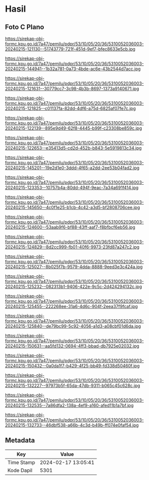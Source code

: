 # Hasil

## Foto C Plano

https://sirekap-obj-formc.kpu.go.id/7a47/pemilu/pdpr/53/10/05/20/36/5310052036003-20240215-121130--51743779-721f-451d-9ef7-bfec8633e5cb.jpg

https://sirekap-obj-formc.kpu.go.id/7a47/pemilu/pdpr/53/10/05/20/36/5310052036003-20240215-144941--1b32a781-0a73-4bde-ac6e-43b2544d7acc.jpg

https://sirekap-obj-formc.kpu.go.id/7a47/pemilu/pdpr/53/10/05/20/36/5310052036003-20240215-121631--30779cc7-3c98-4b3b-8697-1373a9140671.jpg

https://sirekap-obj-formc.kpu.go.id/7a47/pemilu/pdpr/53/10/05/20/36/5310052036003-20240215-121825--c01137fa-82dd-4df6-a75d-6825af07fe7c.jpg

https://sirekap-obj-formc.kpu.go.id/7a47/pemilu/pdpr/53/10/05/20/36/5310052036003-20240215-122139--895e9d49-62f8-4445-b99f-c23308be859c.jpg

https://sirekap-obj-formc.kpu.go.id/7a47/pemilu/pdpr/53/10/05/20/36/5310052036003-20240215-122653--e35413d5-cd2d-452b-b843-5e5919813c34.jpg

https://sirekap-obj-formc.kpu.go.id/7a47/pemilu/pdpr/53/10/05/20/36/5310052036003-20240215-145201--19e2d1e0-3ddd-4f65-a2dd-2ee53b04fad2.jpg

https://sirekap-obj-formc.kpu.go.id/7a47/pemilu/pdpr/53/10/05/20/36/5310052036003-20240215-123353--10757b4a-80dd-494f-9eac-7a34a691f414.jpg

https://sirekap-obj-formc.kpu.go.id/7a47/pemilu/pdpr/53/10/05/20/36/5310052036003-20240215-145650--4c0f1e25-b1cb-4c42-a3d5-bf2808706cee.jpg

https://sirekap-obj-formc.kpu.go.id/7a47/pemilu/pdpr/53/10/05/20/36/5310052036003-20240215-124600--53aab9f6-bf88-43ff-aaf7-f8bfbcf6eb56.jpg

https://sirekap-obj-formc.kpu.go.id/7a47/pemilu/pdpr/53/10/05/20/36/5310052036003-20240215-124829--8d2cc999-fb01-40f6-9973-23fd87a247c2.jpg

https://sirekap-obj-formc.kpu.go.id/7a47/pemilu/pdpr/53/10/05/20/36/5310052036003-20240215-125027--8b025f7b-9579-4dda-8888-9eed3e3c424a.jpg

https://sirekap-obj-formc.kpu.go.id/7a47/pemilu/pdpr/53/10/05/20/36/5310052036003-20240215-125232--082313b1-9406-422e-9c5c-2d424294132c.jpg

https://sirekap-obj-formc.kpu.go.id/7a47/pemilu/pdpr/53/10/05/20/36/5310052036003-20240215-125455--222268ee-31a6-4d6c-904f-2eea37f9fcaf.jpg

https://sirekap-obj-formc.kpu.go.id/7a47/pemilu/pdpr/53/10/05/20/36/5310052036003-20240215-125840--de79bc99-5c92-4056-a1d3-a08cbf01d6da.jpg

https://sirekap-obj-formc.kpu.go.id/7a47/pemilu/pdpr/53/10/05/20/36/5310052036003-20240215-150631--aa5fd132-0694-4ff3-bbad-db7925e02032.jpg

https://sirekap-obj-formc.kpu.go.id/7a47/pemilu/pdpr/53/10/05/20/36/5310052036003-20240215-150432--0a0da1f7-b429-4f25-bb49-fd338d50460f.jpg

https://sirekap-obj-formc.kpu.go.id/7a47/pemilu/pdpr/53/10/05/20/36/5310052036003-20240215-132227--97973b5f-65da-47db-9311-b065c45c628c.jpg

https://sirekap-obj-formc.kpu.go.id/7a47/pemilu/pdpr/53/10/05/20/36/5310052036003-20240215-132535--7a86dfa2-138a-4ef9-a160-afed11b1a7bf.jpg

https://sirekap-obj-formc.kpu.go.id/7a47/pemilu/pdpr/53/10/05/20/36/5310052036003-20240215-132733--46dbf538-a66b-4c3d-b49b-ff074e0faf54.jpg


## Metadata

| Key        | Value               |
| ---------- | ------------------- |
| Time Stamp | 2024-02-17 13:05:41 |
| Kode Dapil | 5301                |



